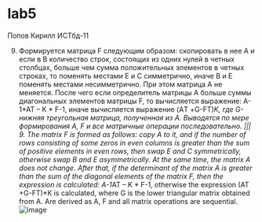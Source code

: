 # lab5
Попов Кирилл ИСТбд-11 

9. Формируется матрица F следующим образом: скопировать в нее А и если в В количество строк, состоящих из одних нулей в четных столбцах, больше чем сумма положительных элементов в четных строках, то поменять местами Е и С симметрично, иначе В и Е поменять местами несимметрично. При этом матрица А не меняется. После чего если определитель матрицы А больше суммы диагональных элементов матрицы F, то вычисляется выражение: A-1*AT – K * F-1, иначе вычисляется выражение (AТ +G-FТ)*K, где G-нижняя треугольная матрица, полученная из А. Выводятся по мере формирования А, F и все матричные операции последовательно. ||| 9. The matrix F is formed as follows: copy A to it, and if the number of rows consisting of some zeros in even columns is greater than the sum of positive elements in even rows, then swap E and C symmetrically, otherwise swap B and E asymmetrically. At the same time, the matrix A does not change. After that, if the determinant of the matrix A is greater than the sum of the diagonal elements of the matrix F, then the expression is calculated: A-1*AT – K * F-1, otherwise the expression (AT +G-FT)*K is calculated, where G is the lower triangular matrix obtained from A. Are derived as A, F and all matrix operations are sequential.
 ![image](https://user-images.githubusercontent.com/99386386/168883532-dbc0252d-1180-4bcc-8129-88be50a5b780.png)
